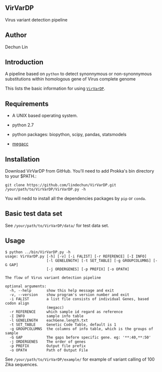 ## VirVarDP

Virus variant detection pipeline

## Author

Dechun Lin

## Introduction

A pipeline based on `python` to detect synonnymous or non-synonnymous substitutions within homologous gene of Virus complete genome

This lists the basic information for using [`VirVarDP`](https://github.com/lindechun/VirVarDP).

## Requirements

* A UNIX based operating system.

* python 2.7

* python packages: biopython, scipy, pandas, statsmodels

* [megacc](https://www.megasoftware.net/)

## Installation

Download VirVarDP from GitHub. You'll need to add Prokka's bin directory to your $PATH.:

```
git clone https://github.com/lindechun/VirVarDP.git
/your/path/to/VirVarDP/VirVarDP.py -h
```

You will nedd to install all the dependencies packages by `pip` or `conda`.


## Basic test data set

See `/your/path/to/VirVarDP/data/` for test data set.

## Usage

```
$ python ../bin/VirVarDP.py -h
usage: VirVarDP.py [-h] [-v] [-i FALIST] [-r REFERENCE] [-I INFO]
                   [-l GENELENGTH] [-t SET_TABLE] [-g GROUPCOLUMNS] [-G GAP]
                   [-j ORDERGENES] [-p PREFIX] [-o OPATH]

The flow of Virus variant detection pipeline

optional arguments:
  -h, --help       show this help message and exit
  -v, --version    show program's version number and exit
  -i FALIST        a list file consists of individual Genes, based codon align
                   (megacc)
  -r REFERENCE     which sample id regard as reference
  -I INFO          sample info table
  -l GENELENGTH    eachGene.length.txt
  -t SET_TABLE     Genetic Code Table, default is 1
  -g GROUPCOLUMNS  the columns of info table, which is the groups of sample
  -G GAP           The gaps before specific gene. eg: '**:40,**:50'
  -j ORDERGENES    The order of genes
  -p PREFIX        Output file prefix
  -o OPATH         Path of Output File
```

See `/your/path/to/VirVarDP/example/` for example of variant calling of 100 Zika sequences.